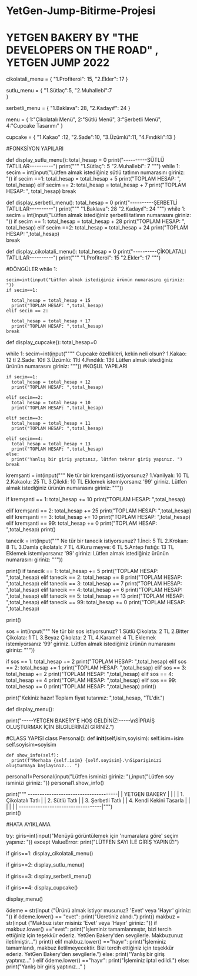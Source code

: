# YetGen-Jump-Bitirme-Projesi
# YETGEN BAKERY   BY "THE DEVELOPERS ON THE ROAD" , YETGEN JUMP  2022

cikolatali_menu = {
    "1.Profiterol": 15,
    "2.Ekler": 17 
}

sutlu_menu = {
    "1.Sütlaç":5,
    "2.Muhallebi":7  
}

serbetli_menu = {
    "1.Baklava": 28,
    "2.Kadayıf": 24
}

menu = {
    1:"Çikolatalı Menü",
    2:"Sütlü Menü",
    3:"Şerbetli Menü",
    4:"Cupcake Tasarımı"
}

cupcake = {
    "1.Kakao" :12,
    "2.Sade":10, 
    "3.Üzümlü":11,
    "4.Fındıklı":13
}

#FONKSİYON YAPILARI

def display_sutlu_menu():
  total_hesap = 0
  print("----------SÜTLÜ TATLILAR----------")
  print("""
  "1.Sütlaç": 5
  "2.Muhallebi": 7 """)
  while 1:
    secim = int(input("Lütfen almak istediğiniz sütlü tatlının numarasını giriniz: "))
    if secim ==1:
      total_hesap = total_hesap + 5
      print("TOPLAM HESAP: ", total_hesap)
    elif secim == 2:
      total_hesap = total_hesap + 7
      print("TOPLAM HESAP: ", total_hesap)
    break


def display_serbetli_menu():
  total_hesap = 0
  print("----------ŞERBETLİ TATLILAR----------")
  print(""" 
    "1.Baklava": 28
    "2.Kadayıf": 24 """) 
  while 1:
    secim = int(input("Lütfen almak istediğiniz şerbetli tatlının numarasını giriniz: "))
    if secim == 1:
        total_hesap = total_hesap + 28
        print("TOPLAM HESAP: ", total_hesap)
    elif secim ==2:
        total_hesap = total_hesap + 24
        print("TOPLAM HESAP: ",total_hesap)  
    break

def display_cikolatali_menu():
  total_hesap = 0
  print("----------ÇİKOLATALI TATLILAR----------")
  print("""
    "1.Profiterol": 15
    "2.Ekler": 17 """)

#DÖNGÜLER
  while 1:

    secim=int(input("Lütfen almak istediğiniz ürünün numarasını giriniz: "))
    if secim==1:

      total_hesap = total_hesap + 15   
      print("TOPLAM HESAP: ",total_hesap)
    elif secim == 2:
        
      total_hesap = total_hesap + 17
      print("TOPLAM HESAP: ",total_hesap)
    break


def display_cupcake():
  total_hesap=0
  
  while 1:
    secim=int(input(""""
    Cupcake özellikleri, kekin neli olsun?
    1.Kakao: 12 tl
    2.Sade: 10tl 
    3.Üzümlü: 11tl
    4.Fındıklı: 13tl
    Lütfen almak istediğiniz ürünün numarasını giriniz: """))
#KOŞUL YAPILARI

    if secim==1:
      total_hesap = total_hesap + 12   
      print("TOPLAM HESAP: ",total_hesap)

    elif secim==2:
      total_hesap = total_hesap + 10   
      print("TOPLAM HESAP: ",total_hesap)

    elif secim==3:
      total_hesap = total_hesap + 11   
      print("TOPLAM HESAP: ",total_hesap)

    elif secim==4:
      total_hesap = total_hesap + 13   
      print("TOPLAM HESAP: ",total_hesap)
    else:
      print("Yanlış bir giriş yaptınız, lütfen tekrar giriş yapınız. ")
    break
  
  kremşanti = int(input("""
  Ne tür bir kremşanti istiyorsunuz? 
  1.Vanilyalı: 10 TL 
  2.Kakaolu: 25 TL 
  3.Çilekli: 10 TL
  Eklemek istemiyorsanız '99' giriniz.
  Lütfen almak istediğiniz ürünün numarasını giriniz: """))
  
  if kremşanti == 1:
    total_hesap += 10
    print("TOPLAM HESAP: ",total_hesap)

  elif kremşanti == 2:
    total_hesap += 25
    print("TOPLAM HESAP: ",total_hesap)
  elif kremşanti == 3:
    total_hesap += 10
    print("TOPLAM HESAP: ",total_hesap)
  elif kremşanti == 99:
    total_hesap += 0
    print("TOPLAM HESAP: ",total_hesap)
  print()


  tanecik = int(input("""
  Ne tür bir tanecik istiyorsunuz? 
  1.İnci: 5 TL
  2.Krokan: 8 TL 
  3.Damla çikolatalı: 7 TL
  4.Kuru meyve: 6 TL 
  5.Antep fıstığı: 13 TL 
  Eklemek istemiyorsanız '99' giriniz:
  Lütfen almak istediğiniz ürünün numarasını giriniz: """))
  
  print()
  if tanecik == 1:
    total_hesap += 5
    print("TOPLAM HESAP: ",total_hesap)
  elif tanecik == 2:
    total_hesap += 8
    print("TOPLAM HESAP: ",total_hesap)
  elif tanecik == 3:
    total_hesap += 7
    print("TOPLAM HESAP: ",total_hesap)
  elif tanecik == 4:
    total_hesap += 6
    print("TOPLAM HESAP: ",total_hesap)
  elif tanecik == 5:
    total_hesap += 13
    print("TOPLAM HESAP: ",total_hesap)
  elif tanecik == 99:
    total_hesap += 0
    print("TOPLAM HESAP: ",total_hesap)
  
  print()

  sos = int(input("""
  Ne tür bir sos istiyorsunuz? 
  1.Sütlü Çikolata: 2 TL 
  2.Bitter Çikolata: 1 TL
  3.Beyaz Çikolata: 2 TL
  4.Karamel: 4 TL
  Eklemek istemiyorsanız '99' giriniz.
  Lütfen almak istediğiniz ürünün numarasını giriniz: """))
  
  if sos == 1:
    total_hesap += 2
    print("TOPLAM HESAP: ",total_hesap)
  elif sos == 2:
    total_hesap += 1
    print("TOPLAM HESAP: ",total_hesap)
  elif sos == 3:
    total_hesap += 2
    print("TOPLAM HESAP: ",total_hesap)
  elif sos == 4:
    total_hesap += 4
    print("TOPLAM HESAP: ",total_hesap)
  elif sos == 99:
    total_hesap += 0
    print("TOPLAM HESAP: ",total_hesap)
  print()

  print("Kekiniz hazır! Toplam fiyat tutarınız: ",total_hesap, "TL'dir.")


def display_menu():

  print("-----YETGEN BAKERY'E HOŞ GELDİNİZ!-----\nSİPRAİŞ OLUŞTURMAK İÇİN BİLGİLERİNİZİ GİRİNİZ.")


#CLASS YAPISI
  class Personal():
    def __init__(self,isim,soyisim):
      self.isim=isim
      self.soyisim=soyisim

    def show_info(self):
      print(f"Merhaba {self.isim} {self.soyisim}.\nSiparişinizi oluşturmaya başlayınız... ")
   
  personal1=Personal(input("Lütfen isminizi giriniz: "),input("Lütfen soy isminizi giriniz: "))
  personal1.show_info()


  print("""
    --------------------------------------|
     |         YETGEN BAKERY              |
     |                                    |
     |    1. Çikolatalı  Tatlı            |
     |    2. Sütlü Tatlı                  |
     |    3. Şerbetli Tatlı               |
     |    4. Kendi Kekini Tasarla         |
     |                                    |
     |                                    |
     | -----------------------------------|""")  
  print()

#HATA AYIKLAMA

  try:
    giris=int(input("Menüyü görüntülemek için 'numaralara göre' seçim yapınız: "))
  except ValueError:
    print("LÜTFEN SAYI İLE GİRİŞ YAPINIZ!")

  if giris==1:
    display_cikolatali_menu()
     

  if giris==2:
    display_sutlu_menu()
    
 
  if giris==3:
    display_serbetli_menu()
    
  if giris==4:
    display_cupcake()

display_menu()

ödeme = str(input ("Ürünü almak istiyor musunuz? 'Evet' veya 'Hayır' giriniz: "))
if ödeme.lower() == "evet":
  print("Ücretiniz alındı.")
  print()
  makbuz = str(input ("Makbuz ister misiniz 'Evet' veya 'Hayır' giriniz: "))
  if makbuz.lower() =="evet":
    print("İşleminiz tamamlanmıştır, bizi tercih ettiğiniz için teşekkür ederiz. YetGen Bakery'den sevgilerle. Makbuzunuz iletilmiştir...")
    print()
  elif makbuz.lower() =="hayır":
    print("İşleminiz tamamlandı, makbuz iletilmeyecektir. Bizi tercih ettiğiniz için teşekkür ederiz. YetGen Bakery'den sevgilerle.")
  else:
    print("Yanlış bir giriş yaptınız..." )
elif ödeme.lower() =="hayır":
  print("İşleminiz iptal edildi.")
else:
  print("Yanlış bir giriş yaptınız..." )
